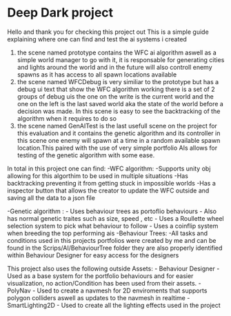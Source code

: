 # Deep Dark project

Hello and thank you for checking this project out
This is a simple guide explaining where one can find and test the ai systems i created
1) the scene named prototype contains the WFC ai algorithm aswell as a simple world manager to go with it, it is responsable for generating cities and lights around the world
and in the future will also controll enemy spawns as it has access to all spawn locations available
2) the scene named WFCDebug is very similiar to the prototype but has a debug ui text that show the WFC algorithm working
there is a set of 2 groups of debug uis the one on the write is the current world and the one on the left is the last saved world aka the state of the world before 
a decision was made. In this scene is easy to see the backtracking of the algorithm when it requires to do so
3) the scene named GenAITest is the last usefull scene on the project for this evaluation and it contains the genetic algorithm and its controller
in this scene one enemy will spawn at a time in a random available spawn location.This paired with the use of very simple portfolio AIs allows for testing of 
the genetic algorithm with some ease.


In total in this project one can find:
-WFC algorithm:
		-Supports unity obj allowing for this algorthim to be used in multiple situations
		-Has backtracking preventing it from getting stuck in impossible worlds
		-Has a inspector button that allows the creator to update the WFC outside and saving all the data to a json file
		
-Genetic algorithm :
		- Uses behaviour trees as portoflio behaviours
		- Also has normal genetic traites such as size, speed , etc
		- Uses a Roullette wheel selection system to pick what behaviour to follow
		- Uses a coinflip system when breeding the top performing ais
-Behaviour Trees:
		-All tasks and conditions used in this projects portfolios were created by me and can be found in the Scrips/AI/BehaviourTree folder
	they are also properly identified within Behaviour Designer for easy access for the designers



This project also uses the following outside Assets:
		- Behaviour Designer - Used as a base system for the portfolio behaviours and for easier visualization, no action/Condition has been used
				from their assets.
		- PolyNav - Used to create a navmesh for 2D enviroments that supports polygon colliders aswell as updates to the navmesh in realtime
		- SmartLighting2D - Used to create all the lighting effects used in the project
